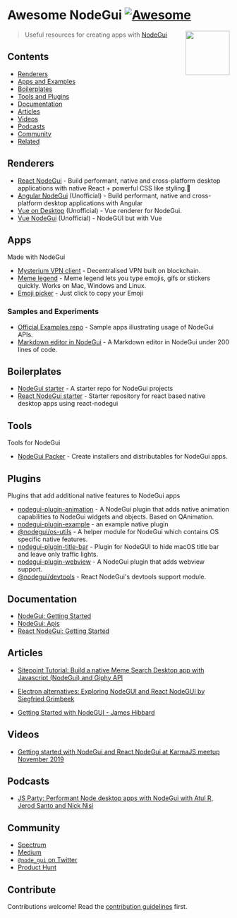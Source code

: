 # Awesome NodeGui [![Awesome](https://awesome.re/badge.svg)](https://awesome.re)

[<img src="https://github.com/nodegui/nodegui/raw/master/extras/logo/nodegui-circle.png" align="right" width="100">](https://docs.nodegui.org)

> Useful resources for creating apps with [NodeGui](https://docs.nodegui.org)

## Contents

- [Renderers](#renderers)
- [Apps and Examples](#apps)
- [Boilerplates](#boilerplates)
- [Tools and Plugins](#tools)
- [Documentation](#documentation)
- [Articles](#articles)
- [Videos](#videos)
- [Podcasts](#podcasts)
- [Community](#community)
- [Related](#related)

## Renderers

- [React NodeGui](https://github.com/nodegui/react-nodegui) - Build performant, native and cross-platform desktop applications with native React + powerful CSS like styling.🚀
- [Angular NodeGui](https://github.com/irustm/angular-nodegui) (Unofficial) - Build performant, native and cross-platform desktop applications with Angular
- [Vue on Desktop](https://github.com/shubhamzanwar/vue-on-desktop) (Unofficial) - Vue renderer for NodeGui.
- [Vue NodeGui](https://github.com/NovusTheory/vue-nodegui) (Unofficial) - NodeGUI but with Vue

## Apps

Made with NodeGui

- [Mysterium VPN client](https://github.com/mysteriumnetwork/mysterium-vpn2) - Decentralised VPN built on blockchain.
- [Meme legend](https://github.com/master-atul/meme-legend) - Meme legend lets you type emojis, gifs or stickers quickly. Works on Mac, Windows and Linux.
- [Emoji picker](https://github.com/slidinghotdog/emoji-picker) - Just click to copy your Emoji

### Samples and Experiments

- [Official Examples repo](https://github.com/nodegui/examples) - Sample apps illustrating usage of NodeGui APIs.
- [Markdown editor in NodeGui](https://github.com/master-atul/mdview-nodegui) - A Markdown editor in NodeGui under 200 lines of code.

## Boilerplates

- [NodeGui starter](https://github.com/nodegui/nodegui-starter) - A starter repo for NodeGui projects
- [React NodeGui starter](https://github.com/nodegui/react-nodegui-starter) - Starter repository for react based native desktop apps using react-nodegui

## Tools

Tools for NodeGui

- [NodeGui Packer](https://github.com/nodegui/packer) - Create installers and distributables for NodeGui apps.

## Plugins

Plugins that add additional native features to NodeGui apps

- [nodegui-plugin-animation](https://github.com/nodegui/nodegui-plugin-animation) - A NodeGui plugin that adds native animation capabilities to NodeGui widgets and objects. Based on QAnimation.
- [nodegui-plugin-example](https://github.com/nodegui/nodegui-plugin-example) - an example native plugin
- [@nodegui/os-utils](https://github.com/nodegui/os-utils) - A helper module for NodeGui which contains OS specific native features.
- [nodegui-plugin-title-bar](https://github.com/nodegui/nodegui-plugin-title-bar) - Plugin for NodeGUI to hide macOS title bar and leave only traffic lights.
- [nodegui-plugin-webview](https://github.com/nodegui/nodegui-plugin-webview) - A NodeGui plugin that adds webview support.
- [@nodegui/devtools](https://github.com/nodegui/devtools) - React NodeGui's devtools support module.

## Documentation

- [NodeGui: Getting Started](https://docs.nodegui.org/docs/guides/getting-started)
- [NodeGui: Apis](https://docs.nodegui.org/docs/api/generated/classes/qapplication)
- [React NodeGui: Getting Started](https://react.nodegui.org/docs/guides/getting-started/)

## Articles

- [Sitepoint Tutorial: Build a native Meme Search Desktop app with Javascript (NodeGui) and Giphy API](https://www.sitepoint.com/build-native-desktop-gif-searcher-app-using-nodegui/)

- [Electron alternatives: Exploring NodeGUI and React NodeGUI by Siegfried Grimbeek](https://blog.logrocket.com/electron-alternatives-exploring-nodegui-and-react-nodegui/)

- [Getting Started with NodeGUI - James Hibbard](https://hibbard.eu/node-gui/)

## Videos

- [Getting started with NodeGui and React NodeGui at KarmaJS meetup November 2019](https://www.youtube.com/watch?v=8jH5gaEEDv4)

## Podcasts

- [JS Party: Performant Node desktop apps with NodeGui with Atul R, Jerod Santo and Nick Nisi](https://changelog.com/jsparty/96)

## Community

- [Spectrum](https://spectrum.chat/nodegui)
- [Medium](https://medium.com/nodegui)
- [`@node_gui` on Twitter](https://twitter.com/node_gui)
- [Product Hunt](https://www.producthunt.com/posts/nodegui-2)

## Contribute

Contributions welcome! Read the [contribution guidelines](contributing.md) first.

